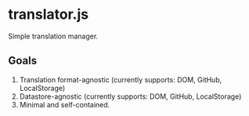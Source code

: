 translator.js
=============

Simple translation manager.

Goals
-----
1. Translation format-agnostic (currently supports: DOM, GitHub, LocalStorage)
1. Datastore-agnostic (currently supports: DOM, GitHub, LocalStorage)
1. Minimal and self-contained.
